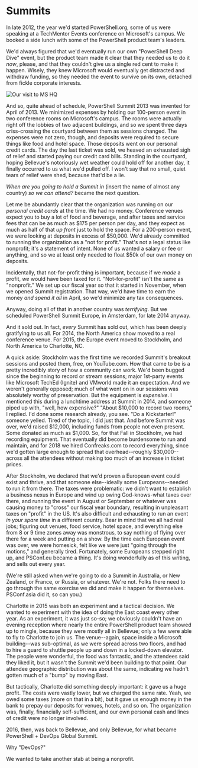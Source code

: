 # Summits
In late 2012, the year we'd started PowerShell.org, some of us were speaking at a TechMentor Events conference on Microsoft's campus. We booked a side lunch with some of the PowerShell product team's leaders. 

We'd always figured that we'd eventually run our own "PowerShell Deep Dive" event, but the product team made it clear that they needed us to do it _now_, please, and that they couldn't give us a single red cent to make it happen. Wisely, they knew Microsoft would eventually get distracted and withdraw funding, so they needed the event to survive on its own, detached from fickle corporate interests.

![Our visit to MS HQ](resources/images/image3.jpg)

And so, quite ahead of schedule, PowerShell Summit 2013 was invented for April of 2013. We minimized expenses by holding our 100-person event in two conference rooms on Microsoft's campus. The rooms were actually right off the lobbies of two adjacent buildings, and so we spent three days criss-crossing the courtyard between them as sessions changed. The expenses were not zero, though, and deposits were required to secure things like food and hotel space. Those deposits went on our personal credit cards. The day the last ticket was sold, we heaved an exhausted sigh of relief and started paying our credit card bills. Standing in the courtyard, hoping Bellevue's notoriously wet weather could hold off for another day, it finally occurred to us what we'd pulled off. I won't say that no small, quiet tears of relief were shed, because that'd be a lie.

_When are you going to hold a Summit in_ (insert the name of almost any country) _so we can attend?_ became the next question. 

Let me be abundantly clear that the organization was running on our _personal credit cards_ at the time. We had no money. Conference venues expect you to buy a lot of food and beverage, and after taxes and service fees that can be as much as $175 per person per day, and they expect as much as half of that _up front_ just to hold the space. For a 200-person event, we were looking at deposits in excess of $50,000. We'd already committed to running the organization as a "not for profit." That's not a legal status like nonprofit; it's a statement of intent. None of us wanted a salary or fee or anything, and so we at least only needed to float $50k of our own money on deposits.

Incidentally, that not-for-profit thing is important, because if we _made_ a profit, _we_ would have been taxed for it. "Not-for-profit" isn't the same as "nonprofit." We set up our fiscal year so that it started in November, when we opened Summit registration. That way, we'd have time to earn the money _and spend it all_ in April, so we'd minimize any tax consequences.

Anyway, doing all of that in another country was _terrifying_. But we scheduled PowerShell Summit Europe, in Amsterdam, for late 2014 anyway.

And it sold out. In fact, _every_ Summit has sold out, which has been deeply gratifying to us all. For 2014, the North America show moved to a real conference venue. For 2015, the Europe event moved to Stockholm, and North America to Charlotte, NC.

A quick aside: Stockholm was the first time we recorded Summit's breakout sessions and posted them, free, on YouTube.com. How that came to be is a pretty incredibly story of how a community can work. We'd been bugged since the beginning to record or stream sessions; major 1st-party events like Microsoft TechEd (Ignite) and VMworld made it an expectation. And we weren't generally opposed; much of what went on in our sessions was absolutely worthy of preservation. But the equipment is _expensive_. I mentioned this during a lunchtime address at Summit in 2014, and someone piped up with, "well, how expensive?" "About $10,000 to record two rooms," I replied. I'd done some research already, you see. "Do a Kickstarter!" someone yelled. Tired of the topic, I did just that. And before Summit was over, we'd raised $12,000, including funds from people not even present. Some donated as much as $1,000. So, for that Fall in Stockholm, we had recording equipment. That eventually did become burdensome to run and maintain, and for 2018 we hired Confreaks.com to record everything, since we'd gotten large enough to spread that overhead--roughly $30,000--across all the attendees without making too much of an increase in ticket prices.

After Stockholm, we declared that we'd proven a European event could exist and thrive, and that someone else--ideally some Europeans--needed to run it from there. The taxes were problematic: we didn't want to establish a business nexus in Europe and wind up owing God-knows-what taxes over there, and running the event in August or September or whatever was causing money to "cross" our fiscal year boundary, resulting in unpleasant taxes on "profit" in the US. It's also difficult and exhausting to run an event _in your spare time_ in a different country. Bear in mind that we all had real jobs; figuring out venues, food service, hotel space, and everything else from 8 or 9 time zones away was monstrous, to say nothing of flying over there for a week and putting on a show. By the time each European event was over, we were homesick, felt like we were just "going through the motions," and generally tired. Fortunately, some Europeans stepped right up, and PSConf.eu became a thing. It's doing wonderfully as of this writing, and sells out every year.

(We're still asked when we're going to do a Summit in Australia, or New Zealand, or France, or Russia, or whatever. We're not. Folks there need to go through the same exercise we did and make it happen for themselves. PSConf.asia did it, so can you.)

Charlotte in 2015 was both an experiment and a tactical decision. We wanted to experiment with the idea of doing the East coast every other year. As an experiment, it was just so-so; we obviously couldn't have an evening reception where nearly the entire PowerShell product team showed up to mingle, because they were mostly all in Bellevue; only a few were able to fly to Charlotte to join us. The venue--again, space inside a Microsoft building--was sub-optimal, as we were spread across two floors, and had to hire a guard to shuttle people up and down in a locked-down elevator. The people were wonderful, the food was fantastic, and the attendees said they liked it, but it wasn't the Summit we'd been building to that point. Our attendee geographic distribution was about the same, indicating we hadn't gotten much of a "bump" by moving East.

But tactically, Charlotte did something deeply important: it gave us a huge profit. The costs were vastly lower, but we charged the same rate. Yeah, we owed some taxes (more on that in a bit), but it gave us enough money in the bank to prepay our deposits for venues, hotels, and so on. The organization was, finally, financially self-sufficient, and our own personal cash and lines of credit were no longer involved. 

2016, then, was back to Bellevue, and only Bellevue, for what became PowerShell + DevOps Global Summit.

Why "DevOps?"  

We wanted to take another stab at being a nonprofit.
